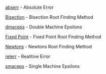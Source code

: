 [abserr](https://github.com/jakeat555/math4610/blob/master/SoftwareManual/abserr.md) - Absolute Error

[Bisection](https://github.com/jakeat555/math4610/blob/master/SoftwareManual/Bisection.md) - Bisection Root Finding Method

[dmaceps](https://github.com/jakeat555/math4610/blob/master/SoftwareManual/dmaceps.md) - Double Machine Epsilons

[Fixed Point](https://github.com/jakeat555/math4610/blob/master/SoftwareManual/FixedPoint.md) - Fixed Point Root Finding Method

[Newtons](https://github.com/jakeat555/math4610/blob/master/SoftwareManual/Newtons.md) - Newtons Root Finding Method

[relerr](https://github.com/jakeat555/math4610/blob/master/SoftwareManual/relerr.md) - Realitive Error

[smaceps](https://github.com/jakeat555/math4610/blob/master/SoftwareManual/smaceps.md) - Single Machine Epsilons
